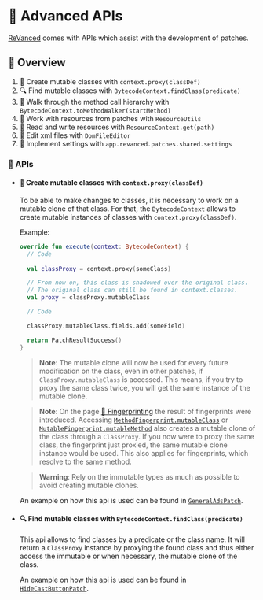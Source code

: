 # 💪 Advanced APIs

[ReVanced](https://github.com/revanced/) comes with APIs which assist with the development of patches.

## 📙 Overview

1. 👹 Create mutable classes with `context.proxy(classDef)`
2. 🔍 Find mutable classes with `BytecodeContext.findClass(predicate)`
3. 🏃‍ Walk through the method call hierarchy with `BytecodeContext.toMethodWalker(startMethod)`
4. 🔨 Work with resources from patches with `ResourceUtils`
5. 💾 Read and write resources with `ResourceContext.get(path)`
6. 📃 Edit xml files with `DomFileEditor`
7. 🔧 Implement settings with `app.revanced.patches.shared.settings`

### 🧰 APIs

- #### 👹 Create mutable classes with `context.proxy(classDef)`

  To be able to make changes to classes, it is necessary to work on a mutable clone of that class.
  For that, the `BytecodeContext` allows to create mutable instances of classes with `context.proxy(classDef)`.

  Example:

  ```kt
  override fun execute(context: BytecodeContext) {   
    // Code
    
    val classProxy = context.proxy(someClass)

    // From now on, this class is shadowed over the original class.
    // The original class can still be found in context.classes.
    val proxy = classProxy.mutableClass 
  
    // Code
  
    classProxy.mutableClass.fields.add(someField)
  
    return PatchResultSuccess()
  }
  ```
  > **Note**: The mutable clone will now be used for every future modification on the class, even in other patches,
  if `ClassProxy.mutableClass` is accessed. This means, if you try to proxy the same class twice, you will get the same
  instance of the mutable clone.

  > **Note**: On the page [🔎 Fingerprinting](3_fingerprinting.md) the result of fingerprints were introduced.
  Accessing [`MethodFingerprint.mutableClass`](https://github.com/revanced/revanced-patcher/blob/main/src/main/kotlin/app/revanced/patcher/fingerprint/method/impl/MethodFingerprint.kt#L290)
  or [`MutableFingerprint.mutableMethod`](https://github.com/revanced/revanced-patcher/blob/main/src/main/kotlin/app/revanced/patcher/fingerprint/method/impl/MethodFingerprint.kt#L298)
  also creates a mutable clone of the class through a `ClassProxy`.
  If you now were to proxy the same class, the fingerprint just proxied, the same mutable clone instance would be used.
  This also applies for fingerprints, which resolve to the same method.

  > **Warning**: Rely on the immutable types as much as possible to avoid creating mutable clones.

  An example on how this api is used can be found
  in [`GeneralAdsPatch`](https://github.com/revanced/revanced-patches/blob/f870178a77d4cb52e1940baa67aaa9526169d10d/src/main/kotlin/app/revanced/patches/reddit/ad/general/patch/GeneralAdsPatch.kt#L33).

- #### 🔍 Find mutable classes with `BytecodeContext.findClass(predicate)`

  This api allows to find classes by a predicate or the class name.
  It will return a `ClassProxy` instance by proxying the found class
  and thus either access the immutable or when necessary, the mutable clone of the class.

  An example on how this api is used can be found
  in [`HideCastButtonPatch`](https://github.com/revanced/revanced-patches/blob/0533e6c63e8da02f0b2b4df9652450c178255215/src/main/kotlin/app/revanced/patches/youtube/layout/castbutton/patch/HideCastButtonPatch.kt#L39).

